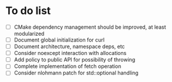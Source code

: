 # To do list

- [ ] CMake dependency management should be improved, at least modularized
- [ ] Document global initialization for curl
- [ ] Document architecture, namespace deps, etc
- [ ] Consider noexcept interaction with allocations
- [ ] Add policy to public API for possibility of throwing
- [ ] Complete implementation of fetch operation
- [ ] Consider nlohmann patch for std::optional handling
